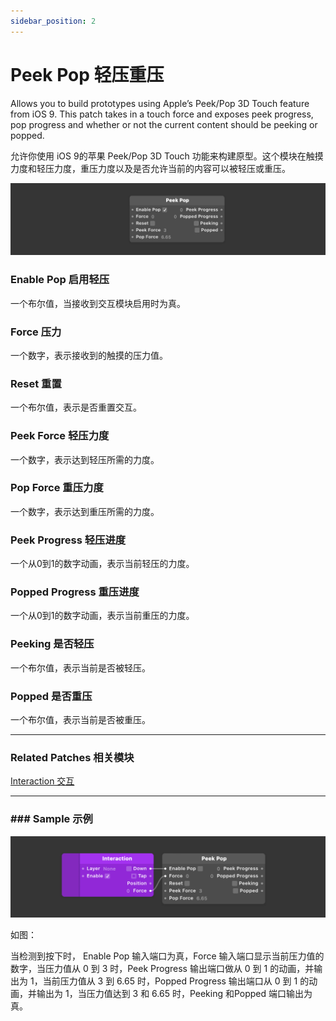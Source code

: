 ```yaml
---
sidebar_position: 2
---
```


# Peek Pop 轻压重压

Allows you to build prototypes using Apple’s Peek/Pop 3D Touch feature from iOS 9. This patch takes in a touch force and exposes peek progress, pop progress and whether or not the current content should be peeking or popped.

允许你使用 iOS 9的苹果 Peek/Pop 3D Touch 功能来构建原型。这个模块在触摸力度和轻压力度，重压力度以及是否允许当前的内容可以被轻压或重压。

![Image](./../../static/img/docs/Interaction/peek-pop.png)

### Enable Pop 启用轻压

一个布尔值，当接收到交互模块启用时为真。

### Force 压力

一个数字，表示接收到的触摸的压力值。

### Reset 重置

一个布尔值，表示是否重置交互。

### Peek Force 轻压力度

一个数字，表示达到轻压所需的力度。

### Pop Force 重压力度

一个数字，表示达到重压所需的力度。

### Peek Progress 轻压进度

一个从0到1的数字动画，表示当前轻压的力度。

### Popped Progress 重压进度

一个从0到1的数字动画，表示当前重压的力度。

### Peeking 是否轻压

一个布尔值，表示当前是否被轻压。

### Popped 是否重压

一个布尔值，表示当前是否被重压。

------

### Related Patches 相关模块

[Interaction 交互](./Interaction.md)

------

### ### Sample  示例

![Image](./../../static/img/docs/Interaction/peek-pop-example.png)

如图：

当检测到按下时， Enable Pop 输入端口为真，Force 输入端口显示当前压力值的数字，当压力值从 0 到 3 时，Peek Progress 输出端口做从 0 到 1 的动画，并输出为 1，当前压力值从 3 到 6.65 时，Popped Progress 输出端口从 0 到 1 的动画，并输出为 1，当压力值达到 3 和 6.65 时，Peeking 和Popped 端口输出为真。
